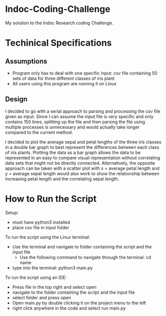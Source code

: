 # Indoc-Coding-Challenge
My solution to the Indoc Research coding Challenge.

# Techinical Specifications
## Assumptions
* Program only has to deal with one specific input: csv file containing 50 sets of data for three different 
classes of iris plant
* All users using this program are running it on Linux 

## Design
I decided to go with a serial approach to parsing and processing the csv file given as input. Since I can 
assume the input file is very specific and only contains 150 lines, splitting up the file and then parsing 
the file using multiple processes is unnecessary and would actually take longer compared to the current method.

I decided to plot the average sepal and petal lengths of the three iris classes in a double bar graph to best
represent the differences between each class of iris plants. Plotting the data as a bar graph allows the data
to be represented in an easy to compare visual representation without correlating data sets that might not
be directly connected. Alternatively, the opposite approach can be taken with a scatter plot with x = average 
petal length and y = average sepal length would also work to show the relationship between increasing petal
length and the correlating sepal length.

# How to Run the Script
Setup:
* must have python3 installed
* place csv file in input folder

To run the script using the Linux terminal:
* Use the terminal and navigate to folder containing the script and the input file
    * Use the following command to navigate through the terminal: cd name 
* type into the terminal: python3 main.py

To run the script using an IDE:
* Press file in the top right and select open
* navigate to the folder containing the script and the input file
* select folder and press open
* Open main.py by double clicking it on the project menu to the left
* right click anywhere in the code and select run main.py